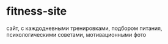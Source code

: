 # fitness-site
 сайт,  с каждодневными тренировками, подбором питания, психологическими советами, мотивационными фото
